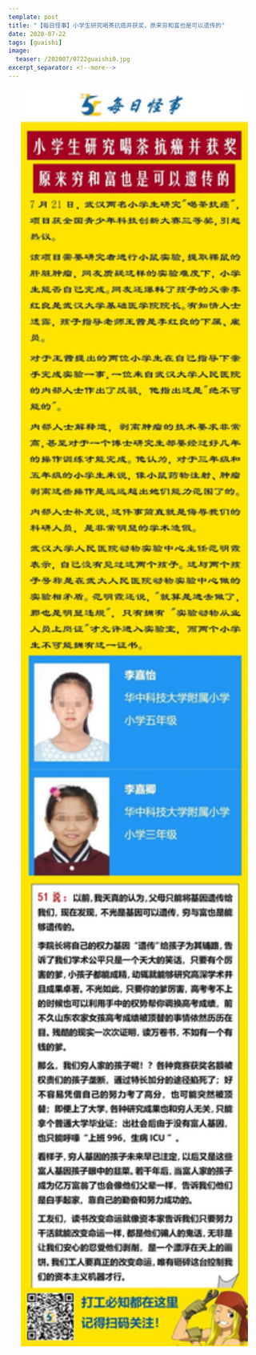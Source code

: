 ```yaml
---
template: post
title: "【每日怪事】小学生研究喝茶抗癌并获奖，原来穷和富也是可以遗传的"
date: 2020-07-22
tags: [guaishi]
image:
  teaser: /202007/0722guaishi0.jpg
excerpt_separator: <!--more-->
---
```


<div style="text-align:center;color:grey"><img src="/images/202007/0722guaishi.jpg" width="90%"></div><br>

